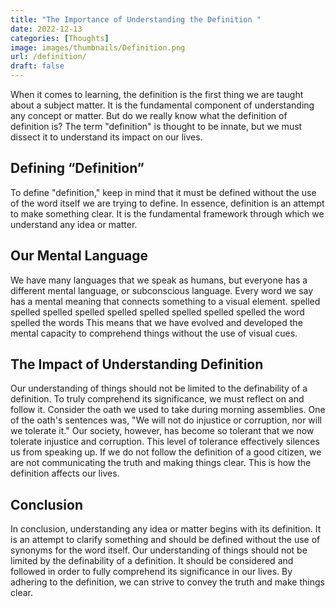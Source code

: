 ```yaml
---
title: "The Importance of Understanding the Definition "
date: 2022-12-13
categories: [Thoughts]
image: images/thumbnails/Definition.png
url: /definition/
draft: false
---
```

When it comes to learning, the definition is the first thing we are taught about a subject matter. It is the fundamental component of understanding any concept or matter. But do we really know what the definition of definition is? The term "definition" is thought to be innate, but we must dissect it to understand its impact on our lives.

## Defining “Definition”

To define "definition," keep in mind that it must be defined without the use of the word itself we are trying to define. In essence, definition is an attempt to make something clear. It is the fundamental framework through which we understand any idea or matter.

## Our Mental Language

We have many languages that we speak as humans, but everyone has a different mental language, or subconscious language. Every word we say has a mental meaning that connects something to a visual element. spelled spelled spelled spelled spelled spelled spelled spelled spelled the word spelled the words This means that we have evolved and developed the mental capacity to comprehend things without the use of visual cues.

## The Impact of Understanding Definition

Our understanding of things should not be limited to the definability of a definition. To truly comprehend its significance, we must reflect on and follow it. Consider the oath we used to take during morning assemblies. One of the oath's sentences was, "We will not do injustice or corruption, nor will we tolerate it." Our society, however, has become so tolerant that we now tolerate injustice and corruption. This level of tolerance effectively silences us from speaking up. If we do not follow the definition of a good citizen, we are not communicating the truth and making things clear. This is how the definition affects our lives.

## Conclusion

In conclusion, understanding any idea or matter begins with its definition. It is an attempt to clarify something and should be defined without the use of synonyms for the word itself. Our understanding of things should not be limited by the definability of a definition. It should be considered and followed in order to fully comprehend its significance in our lives. By adhering to the definition, we can strive to convey the truth and make things clear.